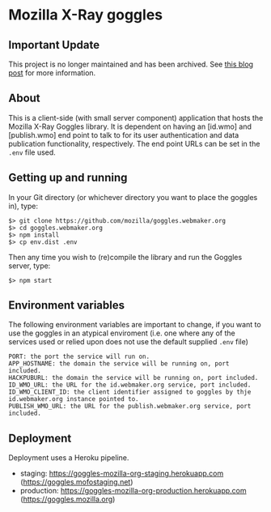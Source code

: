 Mozilla X-Ray goggles
=====================

Important Update
----------------

This project is no longer maintained and has been archived. See [this blog post](https://foundation.mozilla.org/blog/putting-away-our-x-ray-goggles/) for more information.


About
-----

This is a client-side (with small server component) application that hosts the Mozilla X-Ray Goggles library. It is dependent on having an [id.wmo] and [publish.wmo] end point to talk to for its user authentication and data publication functionality, respectively. The end point URLs can be set in the `.env` file used.

Getting up and running
----------------------

In your Git directory (or whichever directory you want to place the goggles in), type:

```
$> git clone https://github.com/mozilla/goggles.webmaker.org
$> cd goggles.webmaker.org
$> npm install
$> cp env.dist .env
```

Then any time you wish to (re)compile the library and run the Goggles server, type:
```
$> npm start
```

Environment variables
---------------------

The following environment variables are important to change, if you want to use the goggles in an atypical enviroment (i.e. one where any of the services used or relied upon does not use the default supplied `.env` file)

```
PORT: the port the service will run on.
APP_HOSTNAME: the domain the service will be running on, port included.
HACKPUBURL: the domain the service will be running on, port included.
ID_WMO_URL: the URL for the id.webmaker.org service, port included.
ID_WMO_CLIENT_ID: the client identifier assigned to goggles by thje id.webmaker.org instance pointed to.
PUBLISH_WMO_URL: the URL for the publish.webmaker.org service, port included.
```

Deployment
----------

Deployment uses a Heroku pipeline.

- staging: https://goggles-mozilla-org-staging.herokuapp.com (https://goggles.mofostaging.net)
- production: https://goggles-mozilla-org-production.herokuapp.com (https://goggles.mozilla.org)
